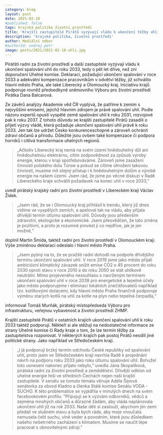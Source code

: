 ```yaml
---
category: blog
layout: post
date: 2021-02-18
#published: false
tags: krajská_politika životní_prostředí
title: 'Krajští zastupitelé Pirátů vyzývají vládu k ukončení těžby uhlí v roce 2033'
description: 'krajská politika, životní prostředí'
author: Mediální odbor
#authorId: ondrej.petr
image: posts/2021/2021-02-18-uhli.jpg
---
```


Pirátští radní za životní prostředí a další zastupitelé vyzývají vládu k ukončení spalování uhlí do roku 2033, tedy o pět let dříve, než zní doporučení Uhelné komise. Deklaraci, požadující ukončení spalování v roce 2033 a adekvátní kompenzace pracovníkům v odvětví těžby, již schválilo hlavní město Praha, ale také Liberecký a Olomoucký kraj. Iniciativu krajů podporuje rovněž předsedkyně sněmovního Výboru pro životní prostředí Pirátka Dana Balcarová.

Ze závěrů analýzy Akademie věd ČR vyplývá, že patříme k zemím s nejvyššími emisemi, jejichž hlavním zdrojem je právě spalování uhlí. Podle názoru expertů opustí vyspělé země spalování uhlí k roku 2031, rozvojové pak k roku 2037. Z tohoto důvodu se krajští zastupitelé Pirátů zasadili o přijetí výzvy vládě, která požaduje ukončení spalování uhlí právě k roku 2033. Jen tak lze udržet Česko konkurenceschopné a zároveň ochránit zdraví občanů a přírodu. Důležité jsou ovšem také kompenzace či podpora horníků i citlivá transformace uhelných regionů.
 
> „Ačkoliv Liberecký kraj nemá na svém území hnědouhelný důl ani hnědouhelnou elektrárnu, cítím zodpovědnost za způsob výroby energie, kterou v kraji spotřebováváme. Zároveň jsme zasaženi činností polského dolu Túrow a pokud se cítíme ohroženi takovou činností, musíme mít stejný přístup i k hnědouhelným dolům a výrobě energie na našem území. Jsem rád, že jsme po věcné diskuzi v Radě Libereckého kraje schválili požadavek na konec uhlí v roce 2033,“

uvedl pirátský krajský radní pro životní prostředí v Libereckém kraji Václav Žídek. 

> „Jsem rád, že se i Olomoucký kraj přihlásil k trendu, který již dnes vidíme ve vyspělých zemích, a apeloval tak na vládu, aby přijala dřívější termín útlumu spalování uhlí. Důvody jsou především zdravotní, ekologické a ekonomické. Jsem přesvědčen, že tato změna je pozitivní, a proto je rozumné provést ji co nejdříve, jak je jen možné,“

doplnil Martin Šmída, taktéž radní pro životní prostředí v Olomouckém kraji. Výše zmíněnou deklaraci odeslalo i hlavní město Praha. 
> „Jsem pyšný na to, že se pražští radní dohodli na podpoře dřívějšího termínu ukončení spalování uhlí. V roce 2019 jsme jako město přijali ambiciózní klimatický závazek snížit emise CO2 o 45 procent do roku 2030 oproti stavu v roce 2010 a do roku 2050 se stát uhlíkově neutrální. Mimo projeveného nesouhlasu s navrženým termínem ukončení spalování uhlí v roce 2038 pro energetické a tepelné účely jako město podporujeme i eliminaci lokálních znečišťovatelů například tzv. kotlíkovými dotacemi, kdy hlavní město Praha finančně podporuje výměnu starých kotlů na uhlí za kotle na plyn nebo tepelná čerpadla,“

informoval Tomáš Murňák, pirátský místopředseda Výboru pro infrastrukturu, veřejnou vybavenost a životní prostředí ZHMP.

Krajští zastupitelé Pirátů v ostatních krajích ukončení spalování uhlí k roku 2033 taktéž podporují. Někteří si ale stěžují na nedostatečné informace ze strany Uhelné komise či Rady kraje o tom, že lze termín těžby za zastupitelstva rozporovat. V některých krajích pak postoj Pirátů nesdílí jiné politické strany. Jako například ve Středočeském kraji. 
> „I já podporuji brzký termín odchodu České republiky od spalování uhlí, proto jsem ve Středočeském kraji navrhla Radě k projednání návrh na podporu roku 2033 jako roku útlumu spalování uhlí. Bohužel toto usnesení nakonec přijato nebylo,“
uvedla Jana Skopalíková, pirátská radní za životní prostředí a zemědělství. Dřívější odklon od uhelné energie řeší ve středních Čechách nejen naši krajští zastupitelé. V senátu se tomuto tématu věnuje Adéla Šípová senátorka za obvod Kladno a členka Stálé komise Senátu VODA - SUCHO. K této problematice se vyjádřila v minulých dnech na svém facebookovém profilu:
> "Připojuji se k výzvám odborníků, vědců a zejména mnohých občanů a důrazně žádám, aby vláda naplánovala ukončení uhlí již na rok 2033. 
Naše děti si zaslouží, abychom jim zemi předali ve slušném stavu a byla bych ráda, aby moje vnoučata nemusela čelit suchu, vlně veder a povodním, které jsou důsledkem našeho nešetrného zacházení s klimatem. Musíme se naučit lépe pracovat s obnovitelnými zdroji."
